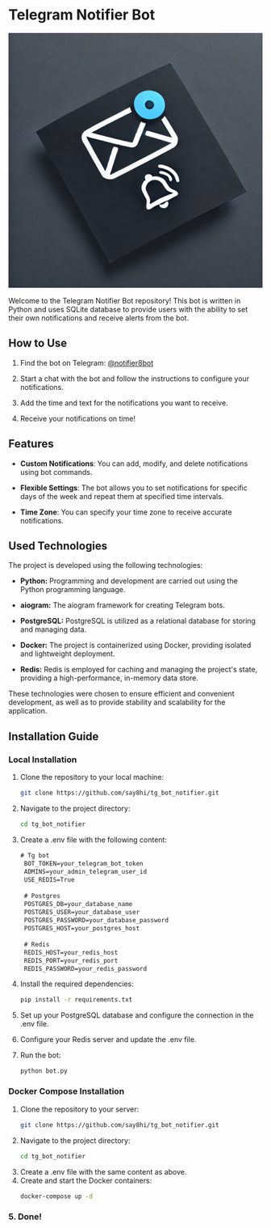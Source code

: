 # Telegram Notifier Bot

![Logo](./logo.webp)

Welcome to the Telegram Notifier Bot repository! This bot is written in Python and uses SQLite database to provide users with the ability to set their own notifications and receive alerts from the bot.

## How to Use

1. Find the bot on Telegram: [@notifier8bot](https://t.me/notifier8bot)

2. Start a chat with the bot and follow the instructions to configure your notifications.

3. Add the time and text for the notifications you want to receive.

4. Receive your notifications on time!

## Features

- **Custom Notifications**: You can add, modify, and delete notifications using bot commands.

- **Flexible Settings**: The bot allows you to set notifications for specific days of the week and repeat them at specified time intervals.

- **Time Zone**: You can specify your time zone to receive accurate notifications.

## Used Technologies

The project is developed using the following technologies:

- **Python:** Programming and development are carried out using the Python programming language.

- **aiogram:** The aiogram framework for creating Telegram bots.

- **PostgreSQL:** PostgreSQL is utilized as a relational database for storing and managing data.

- **Docker:** The project is containerized using Docker, providing isolated and lightweight deployment.

- **Redis:** Redis is employed for caching and managing the project's state, providing a high-performance, in-memory data store.

These technologies were chosen to ensure efficient and convenient development, as well as to provide stability and scalability for the application.

## Installation Guide

### Local Installation

1. Clone the repository to your local machine:

   ```bash
   git clone https://github.com/say8hi/tg_bot_notifier.git
2. Navigate to the project directory:

    ```bash
   cd tg_bot_notifier
   
3. Create a .env file with the following content:
    
   ```env
   # Tg bot
    BOT_TOKEN=your_telegram_bot_token
    ADMINS=your_admin_telegram_user_id
    USE_REDIS=True

    # Postgres
    POSTGRES_DB=your_database_name
    POSTGRES_USER=your_database_user
    POSTGRES_PASSWORD=your_database_password
    POSTGRES_HOST=your_postgres_host
    
    # Redis
    REDIS_HOST=your_redis_host
    REDIS_PORT=your_redis_port
    REDIS_PASSWORD=your_redis_password
   
4. Install the required dependencies:
    ```bash
   pip install -r requirements.txt
   
5. Set up your PostgreSQL database and configure the connection in the .env file.

6. Configure your Redis server and update the .env file.
7. Run the bot:
    ```bash
   python bot.py
   
### Docker Compose Installation
1. Clone the repository to your server:
    ```bash
   git clone https://github.com/say8hi/tg_bot_notifier.git

2. Navigate to the project directory:
    ```bash
   cd tg_bot_notifier

3. Create a .env file with the same content as above.
4. Create and start the Docker containers:
    ```bash
   docker-compose up -d
### 5. Done!
